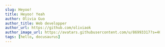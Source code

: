 ```yaml
---
slug: Heyoo!
title: Heyoo! Yeah
author: Olivia Guo
author_title: Web developper
author_url: https://github.com/oliviaok
author_image_url: https://avatars.githubusercontent.com/u/86993317?s=400&u=c53e95ddf796cdd2ee67e4a39ef59d0b68ae5c72&v=4
tags: [hello, docusaurus]
---
```

